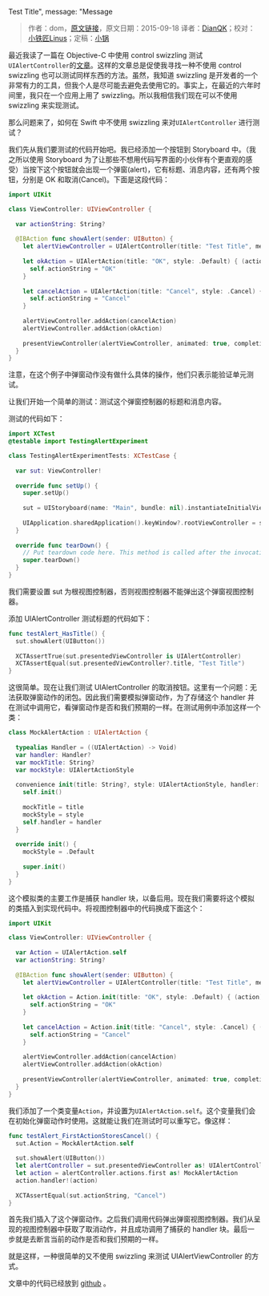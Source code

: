 Test Title", message: "Message

> 作者：dom，[原文链接](http://swiftandpainless.com/how-to-test-uialertcontroller-in-swift/)，原文日期：2015-09-18
> 译者：[DianQK](undefined)；校对：[小铁匠Linus](http://weibo.com/linusling)；定稿：[小锅](http://www.swiftyper.com/)
  








最近我读了一篇在 Objective-C 中使用 control swizzling 测试`UIAlertController`的[文章](http://qualitycoding.org/testing-uialertcontrollers/)。这样的文章总是促使我寻找一种不使用 control swizzling 也可以测试同样东西的方法。虽然，我知道 swizzling 是开发者的一个非常有力的工具，但我个人是尽可能去避免去使用它的。事实上，在最近的六年时间里，我只在一个应用上用了 swizzling。所以我相信我们现在可以不使用 swizzling 来实现测试。

那么问题来了，如何在 Swift 中不使用 swizzling 来对`UIAlertController` 进行测试？



我们先从我们要测试的代码开始吧。我已经添加一个按钮到 Storyboard 中。（我之所以使用 Storyboard 为了让那些不想用代码写界面的小伙伴有个更直观的感受）当按下这个按钮就会出现一个弹窗(alert)，它有标题、消息内容，还有两个按钮，分别是 OK 和取消(Cancel)。下面是这段代码：   

```Swift
import UIKit

class ViewController: UIViewController {
  
  var actionString: String?
  
  @IBAction func showAlert(sender: UIButton) {
    let alertViewController = UIAlertController(title: "Test Title", message: "Message", preferredStyle: .Alert)
    
    let okAction = UIAlertAction(title: "OK", style: .Default) { (action) -> Void in
      self.actionString = "OK"
    }
    
    let cancelAction = UIAlertAction(title: "Cancel", style: .Cancel) { (action) -> Void in
      self.actionString = "Cancel"
    }
    
    alertViewController.addAction(cancelAction)
    alertViewController.addAction(okAction)
    
    presentViewController(alertViewController, animated: true, completion: nil)
  }
}

```

注意，在这个例子中弹窗动作没有做什么具体的操作，他们只表示能验证单元测试。

让我们开始一个简单的测试：测试这个弹窗控制器的标题和消息内容。

测试的代码如下：

```Swift
import XCTest
@testable import TestingAlertExperiment

class TestingAlertExperimentTests: XCTestCase {
  
  var sut: ViewController!
  
  override func setUp() {
    super.setUp()
  
    sut = UIStoryboard(name: "Main", bundle: nil).instantiateInitialViewController() as! ViewController
    
    UIApplication.sharedApplication().keyWindow?.rootViewController = sut
  }
  
  override func tearDown() {
    // Put teardown code here. This method is called after the invocation of each test method in the class.
    super.tearDown()
  }
}
```
我们需要设置 sut 为根视图控制器，否则视图控制器不能弹出这个弹窗视图控制器。

添加 UIAlertController 测试标题的代码如下：

```Swift
func testAlert_HasTitle() {
  sut.showAlert(UIButton())
    
  XCTAssertTrue(sut.presentedViewController is UIAlertController)
  XCTAssertEqual(sut.presentedViewController?.title, "Test Title")
}
```

这很简单。现在让我们测试 UIAlertController 的取消按钮。这里有一个问题：无法获取弹窗动作的闭包。因此我们需要模拟弹窗动作，为了存储这个 handler 并在测试中调用它，看弹窗动作是否和我们预期的一样。在测试用例中添加这样一个类：

```Swift
class MockAlertAction : UIAlertAction {
  
  typealias Handler = ((UIAlertAction) -> Void)
  var handler: Handler?
  var mockTitle: String?
  var mockStyle: UIAlertActionStyle
  
  convenience init(title: String?, style: UIAlertActionStyle, handler: ((UIAlertAction) -> Void)?) {
    self.init()
    
    mockTitle = title
    mockStyle = style
    self.handler = handler
  }
  
  override init() {
    mockStyle = .Default
    
    super.init()
  }
}
```

这个模拟类的主要工作是捕获 handler 块，以备后用。现在我们需要将这个模拟的类插入到实现代码中。将视图控制器中的代码换成下面这个：   

```Swift
import UIKit

class ViewController: UIViewController {
  
  var Action = UIAlertAction.self
  var actionString: String?
  
  @IBAction func showAlert(sender: UIButton) {
    let alertViewController = UIAlertController(title: "Test Title", message: "Message", preferredStyle: .Alert)
    
    let okAction = Action.init(title: "OK", style: .Default) { (action) -> Void in
      self.actionString = "OK"
    }
    
    let cancelAction = Action.init(title: "Cancel", style: .Cancel) { (action) -> Void in
      self.actionString = "Cancel"
    }
    
    alertViewController.addAction(cancelAction)
    alertViewController.addAction(okAction)
    
    presentViewController(alertViewController, animated: true, completion: nil)
  }
}
```

我们添加了一个类变量`Action`，并设置为`UIAlertAction.self`。这个变量我们会在初始化弹窗动作时使用。这就能让我们在测试时可以重写它。像这样：

```Swift
func testAlert_FirstActionStoresCancel() {
  sut.Action = MockAlertAction.self
  
  sut.showAlert(UIButton())
  let alertController = sut.presentedViewController as! UIAlertController
  let action = alertController.actions.first as! MockAlertAction
  action.handler!(action)
  
  XCTAssertEqual(sut.actionString, "Cancel")
}
```

首先我们插入了这个弹窗动作。之后我们调用代码弹出弹窗视图控制器。我们从呈现的视图控制器中获取了取消动作，并且成功调用了捕获的 handler 块。最后一步就是去断言当前的动作是否和我们预期的一样。

就是这样，一种很简单的又不使用 swizzling 来测试 UIAlertViewController 的方式。

文章中的代码已经放到 [github](https://github.com/dasdom/TestingAlertExperiment) 。 